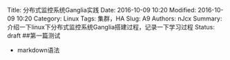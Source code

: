 Title: 分布式监控系统Ganglia实践
Date: 2016-10-09 10:20
Modified: 2016-10-09 10:20
Category: Linux
Tags: 集群，HA
Slug: A9
Authors: nJcx
Summary: 介绍一下linux下分布式监控系统Ganglia搭建过程，记录一下学习过程
Status: draft
##第一篇测试
- markdown语法
